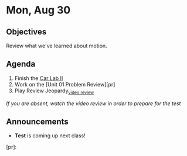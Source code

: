 Mon, Aug 30
=====================

Objectives
------------
Review what we've learned about motion.

Agenda  
---------  

1. Finish the [Car Lab II][lab]
2. Work on the [Unit 01 Problem Review][pr]
3. Play Review Jeopardy<sub>[video review][rev]</sub>

*If you are absent, watch the video review in order to prepare for the test*


Announcements
-------------  
- **Test** is coming up next class!

[lab]: https://avon.schoology.com/course/5138386942/materials/gp/5247798090
[rev]: https://edpuzzle.com/assignments/61294572d1272c4184f0b7fb/watch
[pr]: 
<!--stackedit_data:
eyJoaXN0b3J5IjpbLTE0NTM0OTIxMTksLTE4NjYzMjQzNDcsNj
Y5NzI3Mzc0LDE4ODAzMzQ3NDksLTc0NzM3OTkwMSwtMjg4NzAz
NjM1LDMyMDM3Mjg2OSwtMTcwMDMwODk3MiwtMjA1MDkzMzk1OS
wtMTI4MDk1MDEzNCwtMzY3Njg4MDkxLDkyNDM5MzAwNiwtMTcz
ODU2NjgsMTM5MDk0NjY1MCwtODE3MDUzMDEzLC0xNTY3MDU4Mz
U1LDIwMjQ3NTI1MjQsMTg4NjY0NzE0MCwtMjcyMDM4MjcsMTMw
MzMzNDgyN119
-->